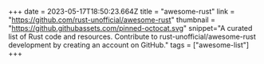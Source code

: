 +++
date = 2023-05-17T18:50:23.664Z
title = "awesome-rust"
link = "https://github.com/rust-unofficial/awesome-rust"
thumbnail = "https://github.githubassets.com/pinned-octocat.svg"
snippet="A curated list of Rust code and resources. Contribute to rust-unofficial/awesome-rust development by creating an account on GitHub."
tags = ["awesome-list"]
+++
